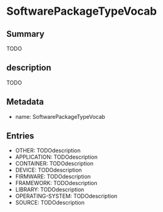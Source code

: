# SoftwarePackageTypeVocab

## Summary

TODO

## description

TODO

## Metadata

- name: SoftwarePackageTypeVocab

## Entries

- OTHER: TODOdescription
- APPLICATION: TODOdescription
- CONTAINER: TODOdescription
- DEVICE: TODOdescription
- FIRMWARE: TODOdescription
- FRAMEWORK: TODOdescription
- LIBRARY: TODOdescription
- OPERATING-SYSTEM: TODOdescription
- SOURCE: TODOdescription
